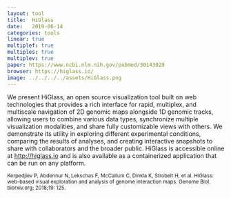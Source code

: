 ```yaml
---
layout: tool
title:  HiGlass
date:   2019-06-14
categories: tools
linear: true
multiplef: true
multiples: true
multiplev: true
paper: https://www.ncbi.nlm.nih.gov/pubmed/30143029
browser: https://higlass.io/
image: ../../../../assets/HiGlass.png
---
```


We present HiGlass, an open source visualization tool built on web technologies that provides a rich interface for rapid, multiplex, and multiscale navigation of 2D genomic maps alongside 1D genomic tracks, allowing users to combine various data types, synchronize multiple visualization modalities, and share fully customizable views with others. We demonstrate its utility in exploring different experimental conditions, comparing the results of analyses, and creating interactive snapshots to share with collaborators and the broader public. HiGlass is accessible online at http://higlass.io and is also available as a containerized application that can be run on any platform.

<small>Kerpedjiev P, Abdennur N, Lekschas F, McCallum C, Dinkla K, Strobelt H, et al. HiGlass: web-based visual exploration and analysis of genome interaction maps. Genome Biol. biorxiv.org; 2018;19: 125. </small>
